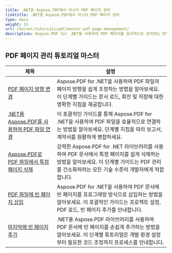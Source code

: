 ```yaml
---
title: .NET용 Aspose.PDF에서 마스터 PDF 페이지 관리
linktitle: .NET용 Aspose.PDF에서 마스터 PDF 페이지 관리
type: docs
weight: 15
url: /ko/net/tutorials/pdf/master-pdf-page-management/
description: Aspose.PDF for .NET을 사용하여 PDF 페이지를 효과적으로 관리하는 방법을 알아보세요. 이 자세한 가이드에서는 PDF 워크플로를 최적화하기 위해 프로그래밍 방식으로 페이지를 추가, 삭제, 재정렬 및 추출하는 방법을 다룹니다. 문서 관리를 개선하기 시작하세요.
---
```


## PDF 페이지 관리 튜토리얼 마스터
| 제목 | 설명 |
| --- | --- | 
| [PDF 페이지 방향 변경](./change-pdf-page-orientation/) | Aspose.PDF for .NET을 사용하여 PDF 파일의 페이지 방향을 쉽게 조정하는 방법을 알아보세요. 이 단계별 가이드는 문서 로드, 회전 및 저장에 대한 명확한 지침을 제공합니다. |  
| [.NET용 Aspose.PDF를 사용하여 PDF 파일 연결](./concatenating-pdf-files/) | 이 포괄적인 가이드를 통해 Aspose.PDF for .NET을 사용하여 PDF 파일을 효율적으로 연결하는 방법을 알아보세요. 단계별 지침을 따라 보고서, 계약서를 원활하게 병합하세요. |  
| [Aspose.PDF로 PDF 파일에서 특정 페이지 삭제](./delete-particular-page-from-pdf-files/) | 강력한 Aspose.PDF for .NET 라이브러리를 사용하여 PDF 문서에서 특정 페이지를 쉽게 삭제하는 방법을 알아보세요. 이 단계별 가이드는 PDF 관리를 간소화하려는 모든 기술 수준의 개발자에게 적합합니다. |    
| [PDF 파일에 빈 페이지 삽입](./insert-empty-pages/) | Aspose.PDF for .NET을 사용하여 PDF 문서에 빈 페이지를 프로그래밍 방식으로 삽입하는 방법을 알아보세요. 이 포괄적인 가이드는 프로젝트 설정, PDF 로드, 빈 페이지 추가를 안내합니다. |  
| [마지막에 빈 페이지 추가](./adding-an-empty-page-at-end/) | .NET용 Aspose.PDF 라이브러리를 사용하여 PDF 문서에 빈 페이지를 손쉽게 추가하는 방법을 알아보세요. 이 단계별 튜토리얼은 개발 환경 설정부터 필요한 코드 조정까지 프로세스를 안내합니다. |  